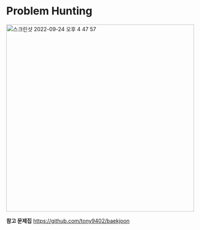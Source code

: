 # Problem Hunting 


<img width="500" alt="스크린샷 2022-09-24 오후 4 47 57" src="https://user-images.githubusercontent.com/87924655/192087348-e8d82512-85bb-4d94-b3a4-ed236f64597a.png">

**참고 문제집**
https://github.com/tony9402/baekjoon
